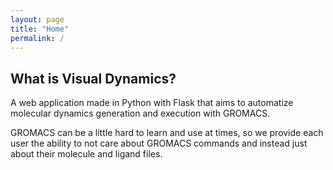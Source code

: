 ```yaml
---
layout: page
title: "Home"
permalink: /
---
```


## What is Visual Dynamics?
A web application made in Python with Flask that aims to automatize molecular dynamics generation and execution with GROMACS.

GROMACS can be a little hard to learn and use at times, so we provide each user the ability to not care about GROMACS commands and instead just about their molecule and ligand files.

